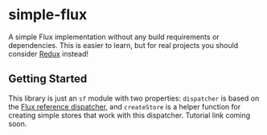 # simple-flux
A simple Flux implementation without any build requirements or dependencies. This is easier to learn, but for real projects you should consider [Redux](http://redux.js.org/) instead!

## Getting Started
This library is just an `sf` module with two properties: `dispatcher` is based on the [Flux reference dispatcher](https://github.com/facebook/flux/blob/master/src/Dispatcher.js), and `createStore` is a helper function for creating simple stores that work with this dispatcher. Tutorial link coming soon.
